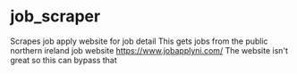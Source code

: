 # job_scraper
Scrapes job apply website for job detail
This gets jobs from the public northern ireland job website 
https://www.jobapplyni.com/
The website isn't great so this can bypass that
